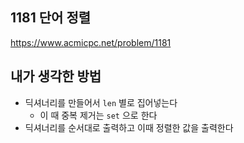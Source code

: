 ## 1181 단어 정렬

<https://www.acmicpc.net/problem/1181>

## 내가 생각한 방법

- 딕셔너리를 만들어서 `len` 별로 집어넣는다
  - 이 때 중복 제거는 `set` 으로 한다
- 딕셔너리를 순서대로 출력하고 이때 정렬한 값을 출력한다
